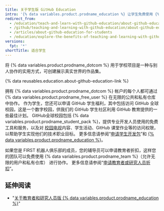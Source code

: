 ```yaml
---
title: 关于学生版 GitHub Education
intro: '{% data variables.product.prodname_education %} 让学生免费使用 {% data variables.product.prodname_dotcom %} 合作伙伴的各种开发工具，为他们提供真实的体验。'
redirect_from:
  - /education/teach-and-learn-with-github-education/about-github-education-for-students
  - /github/teaching-and-learning-with-github-education/about-github-education-for-students
  - /articles/about-github-education-for-students
  - /education/explore-the-benefits-of-teaching-and-learning-with-github-education/about-github-education-for-students
versions:
  fpt: '*'
shortTitle: 适合学生
---
```


将 {% data variables.product.prodname_dotcom %} 用于学校项目是一种与别人协作的实用方式，可创建展示真实世界的作品集。

{% data reusables.education.about-github-education-link %}

拥有 {% data variables.product.prodname_dotcom %} 帐户的每个人都可通过 {% data variables.product.prodname_free_user %} 在无限的公共和私有仓库中协作。 作为学生，您还可以申请 GitHub 学生福利，其中包括访问 GitHub 全球校园，这是一个数字校园，供我们的 GitHub 学生社区利用 GitHub 教育提供的一些最佳计划。 GitHub全球校园包括 {% data variables.product.prodname_student_pack %}，提供专业开发人员使用的免费工具和服务，以及对 [校园电视](https://www.twitch.tv/githubeducation)内容、学生活动、GitHub 课堂作业等的访问权限，以帮助学生实现他们的技术职业目标。 更多信息请参阅“[申请学生开发包](/education/explore-the-benefits-of-teaching-and-learning-with-github-education/apply-for-a-student-developer-pack)”和 [{% data variables.product.prodname_education %}](https://education.github.com/)。

如果您是 FIRST 机器人俱乐部的成员，您的辅导员可以申请教育者折扣，这样您的团队可以免费使用 {% data variables.product.prodname_team %}（允许无限的用户和私有仓库） 进行协作。 更多信息请参阅“[申请教育者或研究人员折扣](/education/explore-the-benefits-of-teaching-and-learning-with-github-education/apply-for-an-educator-or-researcher-discount)”。

## 延伸阅读

- "[关于教育者和研究人员版 {% data variables.product.prodname_education %}](/articles/about-github-education-for-educators-and-researchers)"
